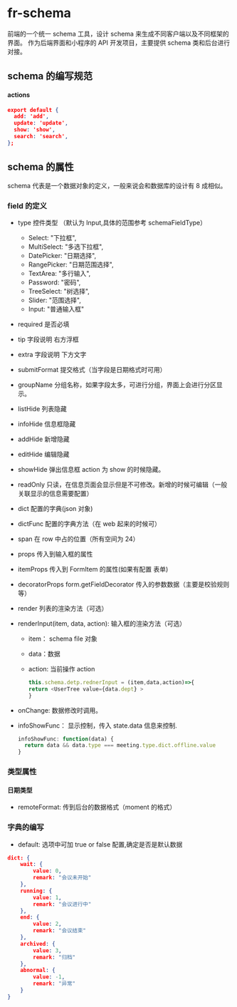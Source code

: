 # fr-schema

前端的一个统一 schema 工具，设计 schema 来生成不同客户端以及不同框架的界面。
作为后端界面和小程序的 API 开发项目，主要提供 schema 类和后台进行对接。

## schema 的编写规范

#### actions

```json
export default {
  add: 'add',
  update: 'update',
  show: 'show',
  search: 'search',
};
```

## schema 的属性

schema 代表是一个数据对象的定义，一般来说会和数据库的设计有 8 成相似。

### field 的定义

- type 控件类型 （默认为 Input,具体的范围参考 schemaFieldType）
  - Select: "下拉框",
  - MultiSelect: "多选下拉框",
  - DatePicker: "日期选择",
  - RangePicker: "日期范围选择",
  - TextArea: "多行输入",
  - Password: "密码",
  - TreeSelect: "树选择",
  - Slider: "范围选择",
  - Input: "普通输入框"
- required 是否必填
- tip 字段说明 右方浮框
- extra 字段说明 下方文字
- submitFormat 提交格式（当字段是日期格式时可用）
- groupName 分组名称，如果字段太多，可进行分组，界面上会进行分区显示。
- listHide 列表隐藏
- infoHide 信息框隐藏
- addHide 新增隐藏
- editHide 编辑隐藏
- showHide 弹出信息框 action 为 show 的时候隐藏。
- readOnly 只读，在信息页面会显示但是不可修改。新增的时候可编辑（一般关联显示的信息需要配置）
- dict 配置的字典(json 对象)
- dictFunc 配置的字典方法（在 web 起来的时候可）
- span 在 row 中占的位置（所有空间为 24）
- props 传入到输入框的属性
- itemProps 传入到 FormItem 的属性(如果有配置 表单)
- decoratorProps form.getFieldDecorator 传入的参数数据（主要是校验规则等）
- render 列表的渲染方法（可选）
- renderInput(item, data, action): 输入框的渲染方法（可选）

  - item： schema file 对象
  - data：数据
  - action: 当前操作 action

    ```javascript
    this.schema.detp.rednerInput = (item,data,action)=>{
    return <UserTree value={data.dept} >
    }
    ```

- onChange: 数据修改时调用。
- infoShowFunc： 显示控制，传入 state.data 信息来控制.

    ```javascript
    infoShowFunc: function(data) {
      return data && data.type === meeting.type.dict.offline.value
    }
    ```

### 类型属性

#### 日期类型

- remoteFormat: 传到后台的数据格式（moment 的格式）

### 字典的编写

- default: 选项中可加 true or false 配置,确定是否是默认数据

```json
dict: {
    wait: {
        value: 0,
        remark: "会议未开始"
    },
    running: {
        value: 1,
        remark: "会议进行中"
    },
    end: {
        value: 2,
        remark: "会议结束"
    },
    archived: {
        value: 3,
        remark: "归档"
    },
    abnormal: {
        value: -1,
        remark: "异常"
    }
}
```
